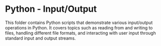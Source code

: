 # Python - Input/Output

This folder contains Python scripts that demonstrate various input/output operations in Python. It covers topics such as reading from and writing to files, handling different file formats, and interacting with user input through standard input and output streams.
